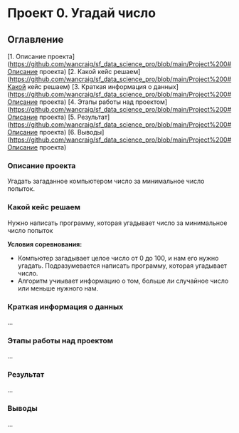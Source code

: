# Проект 0. Угадай число

## Оглавление
[1. Описание проекта](https://github.com/wancraig/sf_data_science_pro/blob/main/Project%200#Описание проекта)
[2. Какой кейс решаем](https://github.com/wancraig/sf_data_science_pro/blob/main/Project%200#Какой кейс решаем)
[3. Краткая информация о данных](https://github.com/wancraig/sf_data_science_pro/blob/main/Project%200#Описание проекта)
[4. Этапы работы над проектом](https://github.com/wancraig/sf_data_science_pro/blob/main/Project%200#Описание проекта)
[5. Результат](https://github.com/wancraig/sf_data_science_pro/blob/main/Project%200#Описание проекта)
[6. Выводы](https://github.com/wancraig/sf_data_science_pro/blob/main/Project%200#Описание проекта)

### Описание проекта
Угадать загаданное компьютером число за минимальное число попыток.

### Какой кейс решаем
Нужно написать программу, которая угадывает число за минимальное число попыток

**Условия соревнования:**
- Компьютер загадывает целое число от 0 до 100, и нам его нужно угадать. Подразумевается написать программу, которая угадывает число.
- Алгоритм учиывает информацию о том, больше ли случайное число или меньше нужного нам.

### Краткая информация о данных
...

### Этапы работы над проектом
...

### Результат
...

### Выводы
...